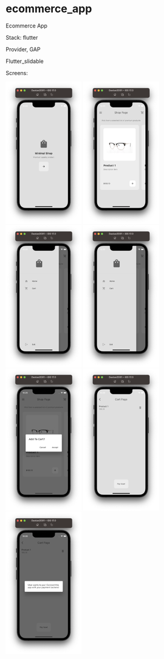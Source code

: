 # ecommerce_app

Ecommerce App



Stack: flutter</p> 
Provider, GAP</p>
Flutter_slidable</p>
Screens: 

<p float="left">
  <img src="Screen1.png" width="200" /> 
</n>
  <img src="Screen2.png" width="200" />
  <img src="Screen3.png" width="200" />
  <img src="Screen3.png" width="200" />
  <img src="Screen4.png" width="200" />
  <img src="Screen5.png" width="200" />
  <img src="Screen6.png" width="200" />


  
</p>



